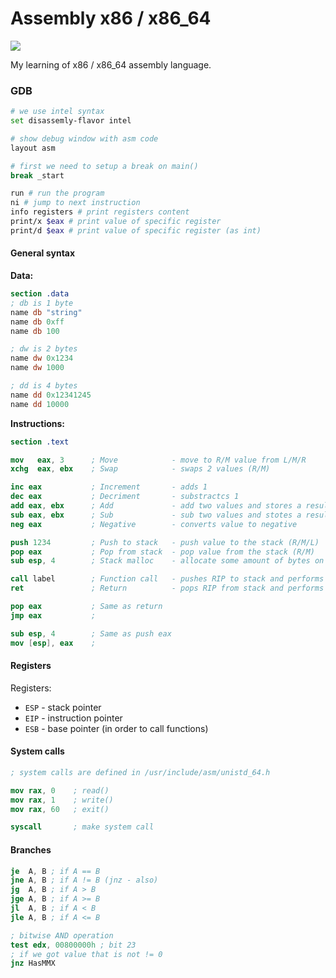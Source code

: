 # Assembly x86 / x86_64

![](https://github.com/vadimgush/asm-x86/workflows/CI/badge.svg)

My learning of x86 / x86_64 assembly language.

### GDB

```bash
# we use intel syntax
set disassemly-flavor intel

# show debug window with asm code
layout asm

# first we need to setup a break on main()
break _start

run # run the program 
ni # jump to next instruction
info registers # print registers content
print/x $eax # print value of specific register
print/d $eax # print value of specific register (as int)
```

#### General syntax

**Data:**
```nasm
section .data
; db is 1 byte
name db "string"
name db 0xff
name db 100

; dw is 2 bytes
name dw 0x1234
name dw 1000

; dd is 4 bytes 
name dd 0x12341245
name dd 10000
```

**Instructions:**
```nasm
section .text

mov   eax, 3      ; Move            - move to R/M value from L/M/R
xchg  eax, ebx    ; Swap            - swaps 2 values (R/M)

inc eax           ; Increment       - adds 1
dec eax           ; Decriment       - substractcs 1
add eax, ebx      ; Add             - add two values and stores a result in the first one
sub eax, ebx      ; Sub             - sub two values and stotes a result in the first one
neg eax           ; Negative        - converts value to negative

push 1234         ; Push to stack   - push value to the stack (R/M/L)
pop eax           ; Pop from stack  - pop value from the stack (R/M)
sub esp, 4        ; Stack malloc    - allocate some amount of bytes on the stack

call label        ; Function call   - pushes RIP to stack and performs a jump
ret               ; Return          - pops RIP from stack and performs a jump

pop eax           ; Same as return
jmp eax           ;

sub esp, 4        ; Same as push eax
mov [esp], eax    ;

```

#### Registers

Registers: 
 * `ESP` - stack pointer
 * `EIP` - instruction pointer
 * `ESB` - base pointer (in order to call functions)

#### System calls

```nasm
; system calls are defined in /usr/include/asm/unistd_64.h

mov rax, 0    ; read()
mov rax, 1    ; write()
mov rax, 60   ; exit()

syscall       ; make system call
```

#### Branches

```nasm
je  A, B ; if A == B
jne A, B ; if A != B (jnz - also)
jg  A, B ; if A > B
jge A, B ; if A >= B
jl  A, B ; if A < B
jle A, B ; if A <= B

; bitwise AND operation
test edx, 00800000h ; bit 23
; if we got value that is not != 0
jnz HasMMX
```
